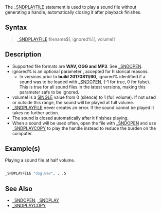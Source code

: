 The [_SNDPLAYFILE](_SNDPLAYFILE) statement is used to play a sound file without generating a handle, automatically closing it after playback finishes.

## Syntax

> [_SNDPLAYFILE](_SNDPLAYFILE) filename$[, ignored%][, volume!]

## Description

* Supported file formats are **WAV, OGG and MP3**. See [_SNDOPEN](_SNDOPEN).
* ignored% is an optional parameter , accepted for historical reasons.
  * In versions prior to **build 20170811/60**, ignored% identified if a sound was to be loaded with [_SNDOPEN](_SNDOPEN), (-1 for true, 0 for false). This is true for all sound files in the latest versions, making this parameter safe to be ignored.
* volume! is a [SINGLE](SINGLE) value from 0 (silence) to 1 (full volume). If not used or outside this range, the sound will be played at full volume.
* [_SNDPLAYFILE](_SNDPLAYFILE) never creates an error. If the sound cannot be played it takes no further action.
* The sound is closed automatically after it finishes playing.
* When a sound will be used often, open the file with [_SNDOPEN](_SNDOPEN) and use [_SNDPLAYCOPY](_SNDPLAYCOPY) to play the handle instead to reduce the burden on the computer.

## Example(s)

Playing a sound file at half volume.

```vb

_SNDPLAYFILE "dog.wav", , .5 

```

## See Also

* [_SNDOPEN](_SNDOPEN), [_SNDPLAY](_SNDPLAY)
* [_SNDPLAYCOPY](_SNDPLAYCOPY)
